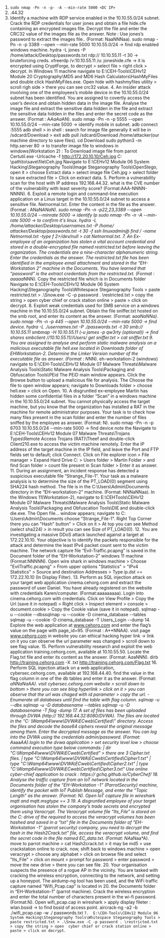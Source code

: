 
 1.  ``sudo nmap -Pn -n -p- -A --min-rate 5000 <DC IP>``
 2.  
	 .44.32
 3. Identify a machine with RDP service enabled in the 10.10.55.0/24 subnet. Crack the RDP credentials for user jones and obtain a file hide.cfe containing an encrypted images file. Decrypt the file and enter the CRC32 value of the images file as the answer. Note : Use jones’s password to extract the images file.. (Format: NaaNNNaa). sudo nmap -Pn -n -p 3389 --open --min-rate 5000 10.10.55.0/24 -> find rdp enabled windows machine. hydra -L jones -P /home/attack/Desktop/passwords.txt rdp:// 10.10.55.11 -t 30 -> bruteforcing creds. xfreerdp /v:10.10.55.11 /u: joneshide.cfe -> it is encrypted using CryptForge, to decrypt > select file > right click > decrypt. In Windows 11 machine navigate to E:\CEH-Tools\CEHv12 Module 20 Cryptography\MD5 and MD6 Hash Calculators\HashMyFiles and double click HashMyFiles.exe. Open hide with hashmyfiles utility > scroll righ side > there you can see crc32 value. 4. An insider attack involving one of the employees’s mobile device in the 10.10.55.0/24  subnet has been identified. You are assigned to covertly access the user’s device and obtain hidden data in the image file. Analyse the image file and extract the sensitive data hidden in the file and extract the sensitive data hidden in the files and enter the secret code as the answer. (Format : A*AaAa*AN). sudo nmap -Pn -n -p 5555 --open 10.10.55.0/24 --min-rate 5000 -> identify mobile in subnet. adb connect <Mobile ip>:5555 adb shell >     in shell : search for image file generally it will be in /sdcard/Download > exit adb pull /sdcard/Download /home/attacker(our machine directory to save files). cd Download sudo python3 -m http.server 80 -> to transfer image file to windows in windows(Workstation 2) : To Download image file from parrot Certutil.exe -Urlcache -f http://172.20.10.10/Ceh.jpg C: \path\to\save\file\Ceh.jpg Navigate to E:\CEHv12 Module 06 System Hacking\Steganography Tools\Image Steganography Tools\OpenStego, open it > choose Extract data > select image file Ceh.jpg > select folder to save extracted file > Click on extract data. 5. Perform a vulnerability scan for the host with IP address 192.168.44.32. what is the CVE number of the vulnerability with least severity score? (Format:AAA-NNNN-NNNN). 6. Exploit a remote login and command-line execution application on a Linux target in the 10.10.55.0/24 subnet to access a sensitive file. Netnormal.txt. Enter the content in the file as the answer. (Format : ANaN*ANaN). sudo nmap -Pn -n -p22,23,3389 --open 10.10.55.0/24 --minrate 5000 -> identify Ip sudo nmap -Pn -n -A --min-rate 5000 <Ip> -> to confirm it's linux. hydra -L /home/attacker/Desktop/usernames.txt -P /home/ attacker/Desktop/passwords.txt -t 30 -f ssh linuxadmin@<ip address> find / -name Netnormal.txt -type f 2>/dev/null > cat Netnormal.txt. 7. An Ex-employee of an organization has stolen a vital account credential and stored in a double-encrypted file named restricted.txt before leaving the organization. The credentials are a nine-character alphanumeric string. Enter the credentials as the answer. The restricted.txt file has been identified in the employee email attachment and stored in the “EH-Workstation 2” machine in the Documents. You have learned that “password” is the extract credentials from the restricted.txt. (Format : aaaaa*NNN). Copy the restricted file which is in Documents folder Navigate to E:\CEH-Tools\CEHv12 Module 06 System Hacking\Steganography Tools\Whitespace Steganography Tools > paste restricted.txt > .\Snow.exe -C -p password . \restricted.txt > copy the string > open  cyber chief or crack station online > paste > click on decrypt. 8. Exploit weak credentials used for SMB service on a windows machine in the 10.10.55.0/24 subnet. Obtain the file sniffer.txt hosted on the smb root, and enter its content as the answer. (Format: a*aaNaNNa). sudo nmap -Pn -n -p 445 --open 10.10.55.0/24 --min-rate 5000 -> find device. hydra -L ./usernames.txt -P ./passwords.txt -t 30 smb:// 10.10.55.11 smbmap -H 10.10.55.11 (-u james -p qw3rty (optional)) -> find shares smbclient //10.10.55.11//Users/ get sniffer.txt > cat sniffer.txt 9. You are assigned to analyse and perform static malware analysis on a malicious executable file hell.exe located in Downloads folder of EHWorkstation-2. Determine the Linker Version number of the executable file as answer. (Format : N*NN). eh-workstation-2 (windows) navigate to E:\CEH-Tools\CEHv12 Module 07 Malware Threats\Malware Analysis Tools\Static Malware Analysis Tools\Packaging and Obfuscation Tools\PEid The PEiD main window appears. Click the Browse button to upload a malicious file for analysis. The Choose the file to open window appears; navigate to Downloads folder > choose hell.exe > click on Open. 10. A disgruntled ex-employee Martin has hidden some confidential files in a folder “Scan” in a windows machine in the 10.10.55.0/24 subnet. You cannot physically access the target machine, but you know that the organization has installed a RAT in the machine for remote administrator purposes. Your task is to check how many files present in the scan folder and enter the number of files sniffed by the employee as answer. (Format: N). sudo nmap -Pn -n -p 6703 10.10.55.0/24 --min-rate 5000 -> find device note the <Ip Address> Navigate to E:\CEH-Tools\CEHv12 Module 07 Malware Threats\Trojans Types\Remote Access Trojans (RAT)\Theef and double-click Client210.exe to access the victim machine remotely. Enter the IP address of the target machine in the IP field, and leave the Port and FTP fields set to default; click Connect. Click on File explorer icon > File manager > Expand Hard Drive C: > Users folder > Martin Folder > and find Scan folder > count file present in Scan folder > Enter it as answer. 11. During an assignment, an incident response has detected a suspicious executable file “Strange_File-1”. Your task as a malware analysis is to determine the size of the PT_LOAD(0) segment using SHA224 hash method. The file is in the C:\Users\Admin\Documents directory in the “EH-workstation-2” machine. (Format: NNNaNNaa). In the Windows 11(Workstation-2), navigate to E:\CEHTools\CEHv12 Module 07 Malware Threats\Malware Analysis Tools\Static Malware Analysis Tools\Packaging and Obfuscation Tools\DIE and double-click die.exe. The Open file… window appears; navigate to C: \Users\Admin\Documents choose "Strange_File-1". Right Top Corner there you can "Hash" button" > Click on it > At top you can see Method (select sha224) > in result you can see Size of PT_LOAD(0). 12. You are investigating a massive DDoS attack launched against a target at 172.22.10.10. Your objective is to identify the packets responsible for the attack and determine the least IPv4 packet count sent to the victim machine. The network capture file “Evil-Traffic.pcapng” is saved in the Document folder of the “EH-Workstation-2” windows 11 machine (Format:NNNNN). Open wire shark in windows machine  >  Choose "EvilTraffic.pcapng"  > From upper options "Statistics" > "IPv4 Statistics" > Source and destination Addresses > Type ip.dst == 172.22.10.10 (In Display Filter). 13. Perform as SQL injection attack on your target web application cinema.cehorg.com and extract the password of user Daniel. You have already registered on the website with credentials Karen/computer. (Format:aaaaaaaaa). Login into cinema.cehorg.com with credentials. Click on View Profile > Copy the Url (save it in notepad) > Right click > Inspect element > console > document.cookie > Copy the Cookie value (save it in notepad). sqlmap -u <url> --cookie <cookie value> --dbssqlmap -u <url> --cookie <cookie value> -D cinema_database --tables sqlmap -u <url> --cookie <cookie value> -D cinema_database -T Users_Login --dump 14. Explore the web application at www.cehorg.com and enter the flag’s value on the page with page_id=95. (Format : A**NNAA). visit page www.cehorg.com in website you can ethical hacking hyper link -> link on it you can observe the url parameter was changed > scroll down to see flag value. 15. Perform vulnerability research and exploit the web application training.cehorg.com, available at 10.10.55.50. Locate the Flag.txt file and enter its content as the answer. (Format: A*a*aNNN). dirb http://training.cehorg.com -X .txt http://training.cehorg.com/Flag.txt 16. Perform SQL injection attack on a web application, cybersec.cehorg.com, available at 192.168.44.40. find the value in the flag column in one of the db tables and enter it as the answer. (Format: *aNNaNaAA). visit cybersec.cehorg.com website > scroll down to bottom > there you can see blog hyperlink > click on it > you can observe that the url was chaged with id parameter > copy the url. - Enumerate all databases until find the table with flag column. sqlmap -u <url with id parameter> --dbs sqlmap -u <url with id parameter> -D databasename --tables sqlmap -u <url with id parameter> -D databasename -T flag -dump 17. A set of files has been uploaded through DVWA (http:// 192.168.44.32:8080/DVWA). The files are located in the “C: \Wamp64\www\DVWA\ECweb\Certified\” directory. Access the files and decode the base64 ciphers reveal the original message among them. Enter the decrypted message as the answer. You can log into the DVWA using the credentials admin/password. (Format: A*aaa*AA).login to the dvwa application > set security level low > choose command execution type below commands: | dir "C:\Wamp64\www\DVWA\ECweb\Certified" > there are 3 Cipher.txt files. | type "C:\Wamp64\www\DVWA\ECweb\Certified\Cipher1.txt" | type "C:\Wamp64\www\DVWA\ECweb\Certified\Cipher2.txt" | type "C:\Wamp64\www\DVWA\ECweb\Certified\Cipher3.txt" Use online cyber-chief application to crack : https:// gchq.github.io/CyberChef/ 18. Analyse the traffic capture from an IoT network located in the Documents folder of the “EH-Workstation -1” (ParrotSecurity) machine, identify the packet with IoT Publish Message, and enter the “Topic Length” as the answer. (Format: N). Open IoT capture file in wireshark mqtt and mqtt.msgtype == 3 19. A disgruntled employee of your target organisation has stolen the company’s trade secrets and encrypted them using Veracrypt. The Veracrypt volume file “Its_File” is stored on the C: drive of the required to access the veracrypt volumes has been hashed and saved in a “txt” file in the Documents folder of “EH-Workstation -1” (parrot security) company, you need to decrypt the hash in the Hash2Crack.txt” file, access the veracrypt volume, and find the secret code in the file named EC_data.txt. (Format: NA*aNaa*A). move to parrot machine > cat Hash2crack.txt > it may be md5 > use crackstation online to crack. now, shift back to windows machine > open veracrypt > choose any alphabet > click on browse file and select "Its_File" > click on mount > prompt for password > enter password > move the new drive > there you can see file. 20. Your organisation suspects the presence of a rogue AP in the vicinity. You are tasked with cracking the wireless encryption, connecting to the network, and setting up a honeypot. The airdump-ng tool has been used, and the WiFi traffic capture named “Wifi_Pcap.cap” is located in 20. the Documents folder in “EH-Workstation-1” (parrot machine). Crack the wireless encryption and enter the total number of characters present in the wi-fi password. (Format:N). Open wifi_pcap.cap in wireshark > apply display fileter : wlan.bssid -> to find bssid of access point. aircrack-ng -a2 -b <bssid> ./wifi_pcap.cap -w ./ passwords.txt 
 ``7.  E:\CEH-Tools\CEHv12 Module 06 System Hacking\Steganography Tools\Whitespace Steganography Tools > paste restricted.txt > .\Snow.exe -C -p password . \restricted.txt > copy the string > open  cyber chief or crack station online > paste > click on decrypt.  ``
 